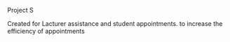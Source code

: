 Project S

Created for Lacturer assistance and student appointments.
to increase the efficiency of appointments

